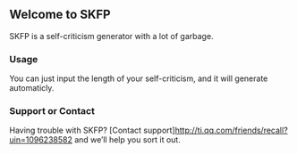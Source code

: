 ## Welcome to SKFP

SKFP is a self-criticism generator with a lot of garbage.

### Usage

You can just input the length of your self-criticism, and it will generate automaticly.

### Support or Contact

Having trouble with SKFP? [Contact support]http://ti.qq.com/friends/recall?uin=1096238582 and we’ll help you sort it out.
